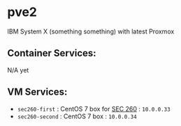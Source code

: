 # pve2
IBM System X (something something) with latest Proxmox

## Container Services:
N/A yet

## VM Services:
* `sec260-first` : CentOS 7 box for [SEC 260](/techjournals/sec-260) : `10.0.0.33`
* `sec260-second` : CentOS 7 box : `10.0.0.34`